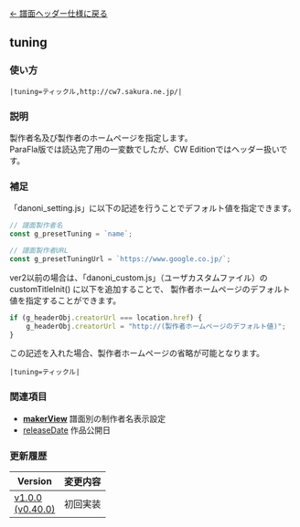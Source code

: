 [← 譜面ヘッダー仕様に戻る](dos_header.html)
## tuning

### 使い方
```
|tuning=ティックル,http://cw7.sakura.ne.jp/|
```
### 説明
製作者名及び製作者のホームページを指定します。  
ParaFla版では読込完了用の一変数でしたが、CW Editionではヘッダー扱いです。  

### 補足
「danoni_setting.js」に以下の記述を行うことでデフォルト値を指定できます。  
```javascript
// 譜面製作者名
const g_presetTuning = `name`;

// 譜面製作者URL
const g_presetTuningUrl = `https://www.google.co.jp/`;
```

ver2以前の場合は、「danoni_custom.js」（ユーザカスタムファイル）の
customTitleInit() に以下を追加することで、
製作者ホームページのデフォルト値を指定することができます。  
```javascript
if (g_headerObj.creatorUrl === location.href) {
	g_headerObj.creatorUrl = "http://(製作者ホームページのデフォルト値)";
}
```
この記述を入れた場合、製作者ホームページの省略が可能となります。
```
|tuning=ティックル|
```

### 関連項目
- [**makerView**](dos-h0050-makerView.html)  譜面別の制作者名表示設定 
- [releaseDate](dos-h0036-releaseDate.html)  作品公開日

### 更新履歴

|Version|変更内容|
|----|----|
|[v1.0.0<br>(v0.40.0)](https://github.com/cwtickle/danoniplus/releases/tag/v1.0.1)|初回実装|